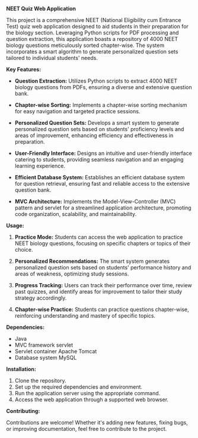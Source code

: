**NEET Quiz Web Application**

This project is a comprehensive NEET (National Eligibility cum Entrance Test) quiz web application designed to aid students in their preparation for the biology section. Leveraging Python scripts for PDF processing and question extraction, this application boasts a repository of 4000 NEET biology questions meticulously sorted chapter-wise. The system incorporates a smart algorithm to generate personalized question sets tailored to individual students' needs.

**Key Features:**

- **Question Extraction:** Utilizes Python scripts to extract 4000 NEET biology questions from PDFs, ensuring a diverse and extensive question bank.

- **Chapter-wise Sorting:** Implements a chapter-wise sorting mechanism for easy navigation and targeted practice sessions.

- **Personalized Question Sets:** Develops a smart system to generate personalized question sets based on students' proficiency levels and areas of improvement, enhancing efficiency and effectiveness in preparation.

- **User-Friendly Interface:** Designs an intuitive and user-friendly interface catering to students, providing seamless navigation and an engaging learning experience.

- **Efficient Database System:** Establishes an efficient database system for question retrieval, ensuring fast and reliable access to the extensive question bank.

- **MVC Architecture:** Implements the Model-View-Controller (MVC) pattern and servlet for a streamlined application architecture, promoting code organization, scalability, and maintainability.

**Usage:**

1. **Practice Mode:** Students can access the web application to practice NEET biology questions, focusing on specific chapters or topics of their choice.

2. **Personalized Recommendations:** The smart system generates personalized question sets based on students' performance history and areas of weakness, optimizing study sessions.

3. **Progress Tracking:** Users can track their performance over time, review past quizzes, and identify areas for improvement to tailor their study strategy accordingly.

4. **Chapter-wise Practice:** Students can practice questions chapter-wise, reinforcing understanding and mastery of specific topics.

**Dependencies:**

- Java
- MVC framework servlet
- Servlet container Apache Tomcat
- Database system MySQL

**Installation:**

1. Clone the repository.
2. Set up the required dependencies and environment.
3. Run the application server using the appropriate command.
4. Access the web application through a supported web browser.

**Contributing:**

Contributions are welcome! Whether it's adding new features, fixing bugs, or improving documentation, feel free to contribute to the project.

